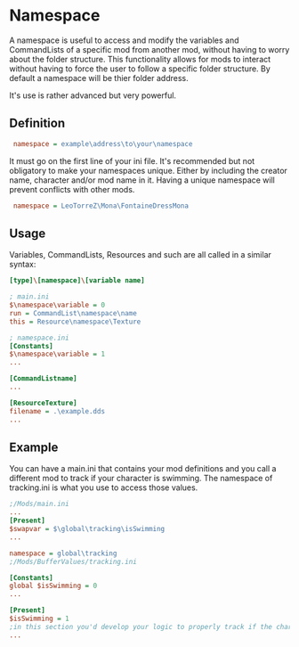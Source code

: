 # Namespace
A namespace is useful to access and modify the variables and CommandLists of a specific mod from another mod, without having to worry about the folder structure. This functionality allows for mods to interact without having to force the user to follow a specific folder structure. By default a namespace will be thier folder address.

It's use is rather advanced but very powerful.
## Definition

```ini
 namespace = example\address\to\your\namespace 
 ```
It must go on the first line of your ini file. It's recommended but not obligatory to make your namespaces unique. Either by including the creator name, character and/or mod name in it. Having a unique namespace will prevent conflicts with other mods.

```ini
 namespace = LeoTorreZ\Mona\FontaineDressMona 
 ```
## Usage
Variables, CommandLists, Resources and such are all called in a similar syntax:

```ini
[type]\[namespace]\[variable name]
```

```ini
; main.ini
$\namespace\variable = 0
run = CommandList\namespace\name
this = Resource\namespace\Texture

; namespace.ini
[Constants]
$\namespace\variable = 1
...

[CommandListname]
...

[ResourceTexture]
filename = .\example.dds
...
```
## Example
You can have a main.ini that contains your mod definitions and you call a different mod to track if your character is swimming. The namespace of tracking.ini is what you use to access those values.

```ini
;/Mods/main.ini
...
[Present]
$swapvar = $\global\tracking\isSwimming
...
```

```ini
namespace = global\tracking
;/Mods/BufferValues/tracking.ini

[Constants]
global $isSwimming = 0
...

[Present]
$isSwimming = 1
;in this section you'd develop your logic to properly track if the character is swimming or not. In this example we just set it to 1 for simplicity.
...
```

